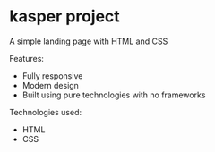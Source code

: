 # kasper project

A simple landing page with HTML and CSS

Features:

- Fully responsive
- Modern design
- Built using pure technologies with no frameworks

Technologies used:

- HTML
- CSS
